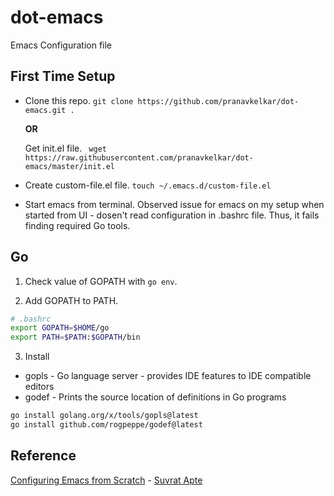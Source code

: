 # dot-emacs
Emacs Configuration file

## First Time Setup

- Clone this repo. `git clone https://github.com/pranavkelkar/dot-emacs.git .`
  
  **OR**
  
  Get init.el file. ` wget https://raw.githubusercontent.com/pranavkelkar/dot-emacs/master/init.el`

- Create custom-file.el file. `touch ~/.emacs.d/custom-file.el`
- Start emacs from terminal. Observed issue for emacs on my setup when started from UI - dosen't read configuration in .bashrc file. Thus, it fails finding required Go tools.

## Go

1. Check value of GOPATH with `go env`.

2. Add GOPATH to PATH.
```bash
# .bashrc
export GOPATH=$HOME/go
export PATH=$PATH:$GOPATH/bin
```
3. Install

- gopls - Go language server - provides IDE features to IDE compatible editors
- godef - Prints the source location of definitions in Go programs

```bash
go install golang.org/x/tools/gopls@latest
go install github.com/rogpeppe/godef@latest
```

## Reference
[Configuring Emacs from Scratch](https://medium.com/helpshift-engineering/configuring-emacs-from-scratch-intro-3157bed9d040) - [Suvrat Apte](https://github.com/suvratapte)
